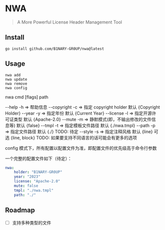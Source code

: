 # NWA

> A More Powerful License Header Management Tool

## Install

```shell
go install github.com/B1NARY-GR0UP/nwa@latest
```

## Usage

```shell
nwa add
nwa update
nwa remove
nwa config
```

nwa cmd [flags] path 

--help -h => 帮助信息
--copyright -c => 指定 copyright holder 默认 {Copyright Holder}
--year -y => 指定年份 默认 {Current Year}
--license -l => 指定开源许可证类型 默认 {Apache-2.0}
--mute -m => 静默模式(即，不输出修改的文件信息等) 默认 {false}
--tmpl -t => 指定模板文件路径 默认 {./nwa.tmpl}
--path -p => 指定文件路径 默认 {./} TODO: 待定
--style -s => 指定注释风格 默认 {line} 可选 {line, block} TODO: 如果要支持不同语言的话可能会有更多的选项

config 模式下，所有配置以配置文件为准，即配置文件的优先级高于命令行参数

一个完整的配置文件如下（待定）：

```yaml
nwa:
    holder: "B1NARY-GR0UP"
    year: "2023"
    license: "Apache-2.0"
    mute: false
    tmpl: "./nwa.tmpl"
    path: "./"
```

## Roadmap

- [ ] 支持多种类型的文件